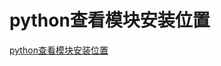 # python查看模块安装位置
[python查看模块安装位置](https://aiwithcloud.com/2021/04/19/python%e6%9f%a5%e7%9c%8b%e6%a8%a1%e5%9d%97%e5%ae%89%e8%a3%85%e4%bd%8d%e7%bd%ae/)